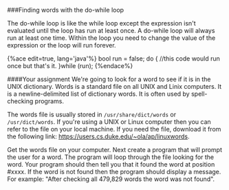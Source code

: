 ###Finding words with the do-while loop

The do-while loop is like the while loop except the expression isn't evaluated until the loop has run at least once. A do-while loop will always run at least one time. Within the loop you need to change the value of the expression or the loop will run forever.

{%ace edit=true, lang='java'%}
bool run = false;
do {
    //this code would run once but that's it.
}while (run);
{%endace%}

####Your assignment
We're going to look for a word to see if it is in the UNIX dictionary. Words is a standard file on all UNIX and Linix computers. It is a newline-delimited list of dictionary words. It is often used  by spell-checking programs.

The words file is usually stored in ```/usr/share/dict/words``` or ```/usr/dict/words```.
If you're using a UNIX or Linux computer then you can refer to the file on your local machine. If you need the file, download it from the following link: https://users.cs.duke.edu/~ola/ap/linuxwords.

Get the words file on your computer. Next create a program that will prompt the user for a word. The program will loop through the file looking for the word. Your program should then tell you that it found the word at position #xxxx. If the word is not found then the program should display a message. For example: "After checking all 479,829 words the word was not found".